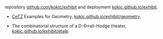 
repository [github.com/kokic/exhibit](https://github.com/kokic/exhibit) and deployment [kokic.github.io/exhibit](https://kokic.github.io/exhibit). 

- [CeTZ](https://github.com/johannes-wolf/cetz) Examples for Geometry, [kokic.github.io/exhibit/geometry](https://kokic.github.io/exhibit/geometry).

- The combinatorial structure of a D-Θ±ell-Hodge theater, [kokic.github.io/exhibit/étale](https://kokic.github.io/exhibit/étale). 
